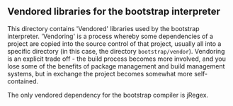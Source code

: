 Vendored libraries for the bootstrap interpreter
------------------------------------------------

This directory contains 'Vendored' libraries used by the bootstrap interpreter. 'Vendoring' is a process whereby some dependencies of a project are
copied into the source control of that project, usually all into a specific directory (in this case, the directory `bootstrap/vendor`).
Vendoring is an explicit trade off - the build process becomes more involved, and you lose some of the benefits of package management
and build management systems, but in exchange the project becomes somewhat more self-contained.

The only vendored dependency for the bootstrap compiler is jRegex.
